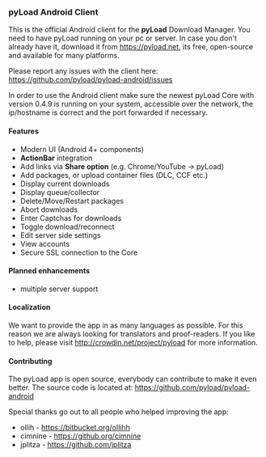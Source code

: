 ### pyLoad Android Client 

This is the official Android client for the **pyLoad** Download Manager. You need to have pyLoad running on your pc or server.
In case you don't already have it, download it from https://pyload.net, its free, open-source and available for many platforms.

Please report any issues with the client here: https://github.com/pyload/pyload-android/issues

In order to use the Android client make sure the newest pyLoad Core with version 0.4.9 is running on your system, accessible over the network, the ip/hostname is correct and the port forwarded if necessary.

#### Features
- Modern UI (Android 4+ components)
- **ActionBar** integration
- Add links via **Share option** (e.g. Chrome/YouTube -> pyLoad)
- Add packages, or upload container files (DLC, CCF etc.)
- Display current downloads
- Display queue/collector
- Delete/Move/Restart packages
- Abort downloads
- Enter Captchas for downloads
- Toggle download/reconnect
- Edit server side settings
- View accounts
- Secure SSL connection to the Core

#### Planned enhancements
- multiple server support

#### Localization

We want to provide the app in as many languages as possible. For this reason we are always looking for translators and proof-readers.
If you like to help, please visit http://crowdin.net/project/pyload for more information.


#### Contributing

The pyLoad app is open source, everybody can contribute to make it even better. The source code is located at: https://github.com/pyload/pyload-android

Special thanks go out to all people who helped improving the app:

- ollih - https://bitbucket.org/ollihh
- cimnine - https://github.org/cimnine
- jplitza - https://github.com/jplitza

